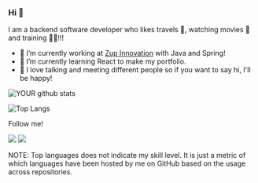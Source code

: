 ### Hi 👋
I am a backend software developer who likes travels 🌴, watching movies 🎥 and training 🏋🏻!!!

- 🔭 I’m currently working at [Zup Innovation](https://www.zup.com.br/) with Java and Spring!
- 🌱 I’m currently learning React to make my portfolio.
- 👯 I love talking and meeting different people so if you want to say hi, I'll be happy!

![YOUR github stats](https://github-readme-stats.vercel.app/api?username=Tales313)

![Top Langs](https://github-readme-stats.vercel.app/api/top-langs/?username=dexternatan&hide=TeX&layout=compact)

Follow me!

[<img src="https://img.shields.io/badge/linkedin-%230077B5.svg?&style=for-the-badge&logo=linkedin&logoColor=white" />](https://www.linkedin.com/in/tales-medeiros/) [<img src = "https://img.shields.io/badge/instagram-%23E4405F.svg?&style=for-the-badge&logo=instagram&logoColor=white">](https://www.instagram.com/taless.98/)

NOTE: Top languages does not indicate my skill level. It is just a metric of which languages have been hosted by me on GitHub based on the usage across repositories.

<!--
**Tales313/Tales313** is a ✨ _special_ ✨ repository because its `README.md` (this file) appears on your GitHub profile.

Here are some ideas to get you started:

- 🔭 I’m currently working on ...
- 🌱 I’m currently learning ...
- 👯 I’m looking to collaborate on ...
- 🤔 I’m looking for help with ...
- 💬 Ask me about ...
- 📫 How to reach me: ...
- 😄 Pronouns: ...
- ⚡ Fun fact: ...
-->
